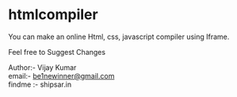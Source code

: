 # htmlcompiler
You can make an online Html, css, javascript compiler using Iframe.

Feel free to Suggest Changes


Author:- Vijay Kumar<br>
email:- be1newinner@gmail.com<br>
findme :- shipsar.in
